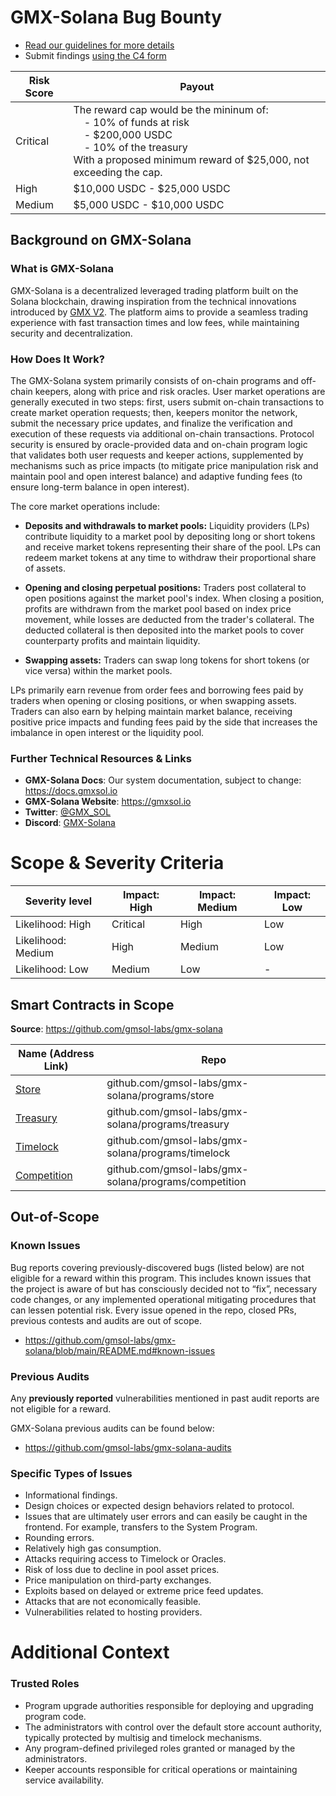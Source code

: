 # GMX-Solana Bug Bounty

- [Read our guidelines for more details](https://docs.code4rena.com/bounties)
- Submit findings [using the C4 form](https://code4rena.com/bounties/gmx-solana/submit)

| Risk Score |  Payout |
|------------|---------|
| Critical   | The reward cap would be the mininum of:<br>&nbsp;&nbsp;&nbsp;&nbsp;- 10% of funds at risk <br>&nbsp;&nbsp;&nbsp;&nbsp;- $200,000 USDC <br>&nbsp;&nbsp;&nbsp;&nbsp;- 10\% of the treasury <br> With a proposed minimum reward of $25,000, not exceeding the cap. |
| High       | $10,000 USDC - $25,000 USDC |
| Medium | $5,000 USDC - $10,000 USDC |

## Background on GMX-Solana

### What is GMX-Solana

GMX-Solana is a decentralized leveraged trading platform built on the Solana blockchain, drawing inspiration from the technical innovations introduced by [GMX V2](https://docs.gmx.io/docs/intro). The platform aims to provide a seamless trading experience with fast transaction times and low fees, while maintaining security and decentralization.

### How Does It Work?

The GMX-Solana system primarily consists of on-chain programs and off-chain keepers, along with price and risk oracles. User market operations are generally executed in two steps: first, users submit on-chain transactions to create market operation requests; then, keepers monitor the network, submit the necessary price updates, and finalize the verification and execution of these requests via additional on-chain transactions. Protocol security is ensured by oracle-provided data and on-chain program logic that validates both user requests and keeper actions, supplemented by mechanisms such as price impacts (to mitigate price manipulation risk and maintain pool and open interest balance) and adaptive funding fees (to ensure long-term balance in open interest).

The core market operations include:

- **Deposits and withdrawals to market pools:** Liquidity providers (LPs) contribute liquidity to a market pool by depositing long or short tokens and receive market tokens representing their share of the pool. LPs can redeem market tokens at any time to withdraw their proportional share of assets.

- **Opening and closing perpetual positions:** Traders post collateral to open positions against the market pool's index. When closing a position, profits are withdrawn from the market pool based on index price movement, while losses are deducted from the trader's collateral. The deducted collateral is then deposited into the market pools to cover counterparty profits and maintain liquidity.

- **Swapping assets:** Traders can swap long tokens for short tokens (or vice versa) within the market pools.

LPs primarily earn revenue from order fees and borrowing fees paid by traders when opening or closing positions, or when swapping assets. Traders can also earn by helping maintain market balance, receiving positive price impacts and funding fees paid by the side that increases the imbalance in open interest or the liquidity pool.

### Further Technical Resources & Links

- **GMX-Solana Docs**: Our system documentation, subject to change: https://docs.gmxsol.io
- **GMX-Solana Website**: https://gmxsol.io
- **Twitter**: [@GMX_SOL](https://x.com/GMX_SOL)
- **Discord**: [GMX-Solana](https://discord.gg/gmxsol)

# Scope & Severity Criteria

| Severity level | Impact: High	| Impact: Medium | Impact: Low
|------|-------| -------------- |-------------- |
| Likelihood: High	 | Critical | High | Low |
| Likelihood: Medium | High | Medium | Low |
| Likelihood: Low    | Medium | Low | - |

## Smart Contracts in Scope

**Source**: https://github.com/gmsol-labs/gmx-solana

| Name (Address Link) | Repo |
|------|-------|
| [Store](https://explorer.solana.com/address/Gmso1uvJnLbawvw7yezdfCDcPydwW2s2iqG3w6MDucLo) | github.com/gmsol-labs/gmx-solana/programs/store |
| [Treasury](https://explorer.solana.com/address/GTuvYD5SxkTq4FLG6JV1FQ5dkczr1AfgDcBHaFsBdtBg) | github.com/gmsol-labs/gmx-solana/programs/treasury |
| [Timelock](https://explorer.solana.com/address/TimeBQ7gQyWyQMD3bTteAdy7hTVDNWSwELdSVZHfSXL) | github.com/gmsol-labs/gmx-solana/programs/timelock | 
| [Competition](https://explorer.solana.com/address/2AxuNr6euZPKQbTwNsLBjzFTZFAevA85F4PW9m9Dv8pc) | github.com/gmsol-labs/gmx-solana/programs/competition | 

## Out-of-Scope

### Known Issues

Bug reports covering previously-discovered bugs (listed below) are not eligible for a reward within this program. This includes known issues that the project is aware of but has consciously decided not to “fix”, necessary code changes, or any implemented operational mitigating procedures that can lessen potential risk. Every issue opened in the repo, closed PRs, previous contests and audits are out of scope.

- https://github.com/gmsol-labs/gmx-solana/blob/main/README.md#known-issues

### Previous Audits

Any **previously reported** vulnerabilities mentioned in past audit reports are not eligible for a reward.

GMX-Solana previous audits can be found below:

- https://github.com/gmsol-labs/gmx-solana-audits

### Specific Types of Issues

- Informational findings.
- Design choices or expected design behaviors related to protocol.
- Issues that are ultimately user errors and can easily be caught in the frontend. For example, transfers to the System Program.
- Rounding errors.
- Relatively high gas consumption.
- Attacks requiring access to Timelock or Oracles.
- Risk of loss due to decline in pool asset prices.
- Price manipulation on third-party exchanges.
- Exploits based on delayed or extreme price feed updates.
- Attacks that are not economically feasible.
- Vulnerabilities related to hosting providers. 

# Additional Context

### Trusted Roles

- Program upgrade authorities responsible for deploying and upgrading program code.
- The administrators with control over the default store account authority, typically protected by multisig and timelock mechanisms.
- Any program-defined privileged roles granted or managed by the administrators.
- Keeper accounts responsible for critical operations or maintaining service availability.

